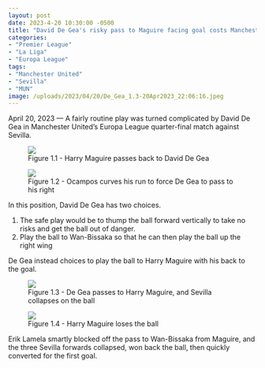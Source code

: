 ```yaml
---
layout: post
date: 2023-4-20 10:30:00 -0500
title: "David De Gea's risky pass to Maguire facing goal costs Manchester United"
categories: 
- "Premier League"
- "La Liga"
- "Europa League"
tags: 
- "Manchester United"
- "Sevilla"
- "MUN"
image: /uploads/2023/04/20/De_Gea_1.3-20Apr2023_22:06:16.jpeg
---
```


April 20, 2023 — A fairly routine play was turned complicated by David De Gea in Manchester United’s Europa League quarter-final match against Sevilla. 

<figure>
    <img src="https://tacticsjournal.com/uploads/2023/04/20/De_Gea_1.1-20Apr2023_22:03:20.jpeg">
    <figcaption>Figure 1.1 - Harry Maguire passes back to David De Gea</figcaption>
</figure> 

<figure>
    <img src="https://tacticsjournal.com/uploads/2023/04/20/De_Gea_1.2-20Apr2023_22:04:54.jpeg">
    <figcaption>Figure 1.2 - Ocampos curves his run to force De Gea to pass to his right</figcaption>
</figure> 

In this position, David De Gea has two choices.

1. The safe play would be to thump the ball forward vertically to take no risks and get the ball out of danger. 
2. Play the ball to Wan-Bissaka so that he can then play the ball up the right wing

De Gea instead choices to play the ball to Harry Maguire with his back to the goal. 

<figure>
    <img src="https://tacticsjournal.com/uploads/2023/04/20/De_Gea_1.3-20Apr2023_22:06:16.jpeg">
    <figcaption>Figure 1.3 - De Gea passes to Harry Maguire, and Sevilla collapses on the ball</figcaption>
</figure> 


<figure>
    <img src="https://tacticsjournal.com/uploads/2023/04/20/De_Gea_1.4-20Apr2023_22:07:10.jpeg">
    <figcaption>Figure 1.4 - Harry Maguire loses the ball</figcaption>
</figure> 

Erik Lamela smartly blocked off the pass to Wan-Bissaka from Maguire, and the three Sevilla forwards collapsed, won back the ball, then quickly converted for the first goal. 
